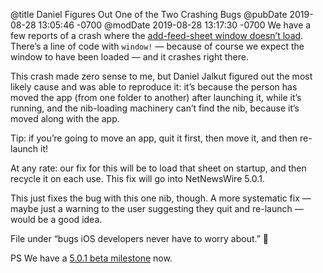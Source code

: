 @title Daniel Figures Out One of the Two Crashing Bugs
@pubDate 2019-08-28 13:05:46 -0700
@modDate 2019-08-28 13:17:30 -0700
We have a few reports of a crash where the [add-feed-sheet window doesn’t load](https://github.com/brentsimmons/NetNewsWire/issues/897). There’s a line of code with `window!` — because of course we expect the window to have been loaded — and it crashes right there.

This crash made zero sense to me, but Daniel Jalkut figured out the most likely cause and was able to reproduce it: it’s because the person has moved the app (from one folder to another) after launching it, while it’s running, and the nib-loading machinery can’t find the nib, because it’s moved along with the app.

Tip: if you’re going to move an app, quit it first, then move it, and then re-launch it!

At any rate: our fix for this will be to load that sheet on startup, and then recycle it on each use. This fix will go into NetNewsWire 5.0.1.

This just fixes the bug with this one nib, though. A more systematic fix — maybe just a warning to the user suggesting they quit and re-launch — would be a good idea.

File under “bugs iOS developers never have to worry about.” 🐇

PS We have a [5.0.1 beta milestone](https://github.com/brentsimmons/NetNewsWire/milestone/9) now.
